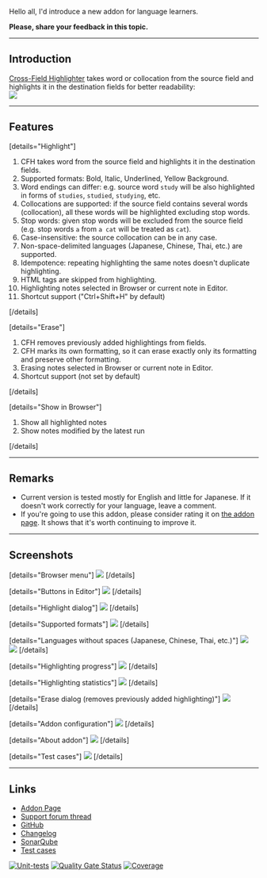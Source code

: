 Hello all, I'd introduce a new addon for language learners.

**Please, share your feedback in this topic.**

---

## Introduction

[Cross-Field Highlighter](https://ankiweb.net/shared/info/1312127886) takes word or collocation from the source field and highlights it in the destination fields for better readability:  
![](https://raw.githubusercontent.com/Aleks-Ya/cross-field-highlighter-anki-addon/master/docs/images/short-description-3.png)

---

## Features

[details="Highlight"]

1. CFH takes word from the source field and highlights it in the destination fields.
2. Supported formats: Bold, Italic, Underlined, Yellow Background.
3. Word endings can differ: e.g. source word `study` will be also highlighted in forms of `studies`, `studied`, `studying`, etc.
4. Collocations are supported: if the source field contains several words (collocation), all these words will be highlighted excluding stop words.
5. Stop words: given stop words will be excluded from the source field (e.g. stop words `a` from `a cat` will be treated as `cat`).
6. Case-insensitive: the source collocation can be in any case.
7. Non-space-delimited languages (Japanese, Chinese, Thai, etc.) are supported.
8. Idempotence: repeating highlighting the same notes doesn't duplicate highlighting.
9. HTML tags are skipped from highlighting.
10. Highlighting notes selected in Browser or current note in Editor.
11. Shortcut support ("Ctrl+Shift+H" by default)

[/details]

[details="Erase"]

1. CFH removes previously added highlightings from fields.
2. CFH marks its own formatting, so it can erase exactly only its formatting and preserve other formatting.
3. Erasing notes selected in Browser or current note in Editor.
4. Shortcut support (not set by default)

[/details]

[details="Show in Browser"]

1. Show all highlighted notes
2. Show notes modified by the latest run

[/details]

---

## Remarks

* Current version is tested mostly for English and little for Japanese. If it doesn't work correctly for your language, leave a comment.
* If you're going to use this addon, please consider rating it on [the addon page](https://ankiweb.net/shared/info/1312127886). It shows that it's worth continuing to improve it.

---

## Screenshots

[details="Browser menu"]
![](https://raw.githubusercontent.com/Aleks-Ya/cross-field-highlighter-anki-addon/master/docs/images/browser-menu.png)
[/details]

[details="Buttons in Editor"]
![](https://raw.githubusercontent.com/Aleks-Ya/cross-field-highlighter-anki-addon/master/docs/images/editor-buttons.png)
[/details]

[details="Highlight dialog"]
![](https://raw.githubusercontent.com/Aleks-Ya/cross-field-highlighter-anki-addon/master/docs/images/dialog-highlight.png)
[/details]

[details="Supported formats"]
![](https://raw.githubusercontent.com/Aleks-Ya/cross-field-highlighter-anki-addon/master/docs/images/formats.png)
[/details]

[details="Languages without spaces (Japanese, Chinese, Thai, etc.)"]
![](https://raw.githubusercontent.com/Aleks-Ya/cross-field-highlighter-anki-addon/master/docs/images/space-delimited-language.png)  
![](https://raw.githubusercontent.com/Aleks-Ya/cross-field-highlighter-anki-addon/master/docs/images/furigana.png)
[/details]

[details="Highlighting progress"]
![](https://raw.githubusercontent.com/Aleks-Ya/cross-field-highlighter-anki-addon/master/docs/images/progress-highlight.png)
[/details]

[details="Highlighting statistics"]
![](https://raw.githubusercontent.com/Aleks-Ya/cross-field-highlighter-anki-addon/master/docs/images/statistics-highlight.png)
[/details]

[details="Erase dialog (removes previously added highlighting)"]
![](https://raw.githubusercontent.com/Aleks-Ya/cross-field-highlighter-anki-addon/master/docs/images/dialog-erase.png)
[/details]

[details="Addon configuration"]
![](https://raw.githubusercontent.com/Aleks-Ya/cross-field-highlighter-anki-addon/master/docs/images/addon-configuration-open.png)
[/details]

[details="About addon"]
![](https://raw.githubusercontent.com/Aleks-Ya/cross-field-highlighter-anki-addon/master/docs/images/about-dialog-open.png)
[/details]

[details="Test cases"]
![](https://raw.githubusercontent.com/Aleks-Ya/cross-field-highlighter-anki-addon/master/docs/images/test-cases-open.png)
[/details]

---

## Links

- [Addon Page](https://ankiweb.net/shared/info/1312127886)
- [Support forum thread](https://forums.ankiweb.net/t/cross-field-highlighter-addon-support-page/52592)
- [GitHub](https://github.com/Aleks-Ya/cross-field-highlighter-anki-addon)
- [Changelog](https://github.com/Aleks-Ya/cross-field-highlighter-anki-addon/blob/master/CHANGELOG.md)
- [SonarQube](https://sonarcloud.io/project/overview?id=Aleks-Ya_cross-field-highlighter-anki-addon)
- [Test cases](https://github.com/Aleks-Ya/cross-field-highlighter-anki-addon/blob/master/docs/cases.md)

[![Unit-tests](https://github.com/Aleks-Ya/cross-field-highlighter-anki-addon/actions/workflows/python-app.yml/badge.svg)](https://github.com/Aleks-Ya/cross-field-highlighter-anki-addon/actions/workflows/python-app.yml) [![Quality Gate Status](https://sonarcloud.io/api/project_badges/measure?project=Aleks-Ya_cross-field-highlighter-anki-addon&metric=alert_status)](https://sonarcloud.io/summary/new_code?id=Aleks-Ya_cross-field-highlighter-anki-addon) [![Coverage](https://sonarcloud.io/api/project_badges/measure?project=Aleks-Ya_cross-field-highlighter-anki-addon&metric=coverage)](https://sonarcloud.io/summary/new_code?id=Aleks-Ya_cross-field-highlighter-anki-addon)
